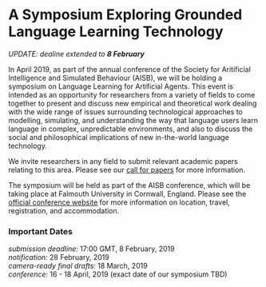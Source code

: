 # A Symposium Exploring Grounded Language Learning Technology

_UPDATE: dealine extended to **8 February**_

In April 2019, as part of the annual conference of the Society for Aritificial Intelligence and Simulated Behaviour (AISB), we will be holding a symposium on Language Learning for Artificial Agents.  This event is intended as an opportunity for researchers from a variety of fields to come together to present and discuss new empirical and theoretical work dealing with the wide range of issues surrounding technological approaches to modelling, simulating, and understanding the way that language users learn language in complex, unpredictable environments, and also to discuss the social and philosophical implications of new in-the-world language technology.

We invite researchers in any field to submit relevant academic papers relating to this area.  Please see our [call for papers](cfp) for more information.

The symposium will be held as part of the AISB conference, which will be taking place at Falmouth University in Cornwall, England.  Please see the [official conference website](http://aisb2019.falmouthgamesacademy.com/) for more information on location, travel, registration, and accommodation.

### Important Dates
_submission deadline:_ 17:00 GMT, 8 February, 2019  
_notification:_ 28 February, 2019  
_camera-ready final drafts:_ 18 March, 2019  
_conference:_ 16 - 18 April, 2019 (exact date of our symposium TBD)
